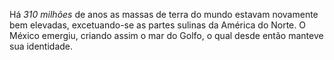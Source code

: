 ﻿Há *310 milhões* de anos as massas de terra do mundo estavam novamente bem elevadas, excetuando-se as partes sulinas da América do Norte. O México emergiu, criando assim o mar do Golfo, o qual desde então manteve sua identidade.